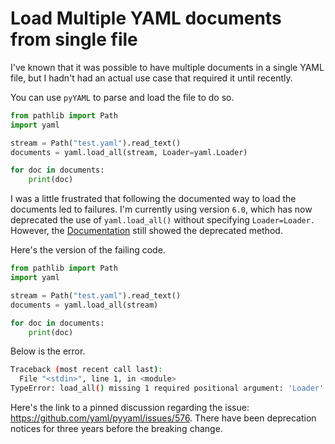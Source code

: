 # Load Multiple YAML documents from single file

I've known that it was possible to have multiple documents in a single YAML file, but I hadn't had an actual use case that required it until recently.

You can use `pyYAML` to parse and load the file to do so.

```python
from pathlib import Path
import yaml

stream = Path("test.yaml").read_text()
documents = yaml.load_all(stream, Loader=yaml.Loader)

for doc in documents:
    print(doc)
```

I was a little frustrated that following the documented way to load the documents led to failures. I'm currently using version `6.0`, which has now deprecated the use of `yaml.load_all()` without specifying `Loader=Loader.` However, the [Documentation](https://pyyaml.org/wiki/PyYAMLDocumentation) still showed the deprecated method.

Here's the version of the failing code.

```python
from pathlib import Path
import yaml

stream = Path("test.yaml").read_text()
documents = yaml.load_all(stream)

for doc in documents:
    print(doc)
```

Below is the error.

```sh
Traceback (most recent call last):
  File "<stdin>", line 1, in <module>
TypeError: load_all() missing 1 required positional argument: 'Loader'
```

Here's the link to a pinned discussion regarding the issue: https://github.com/yaml/pyyaml/issues/576. There have been deprecation notices for three years before the breaking change.
